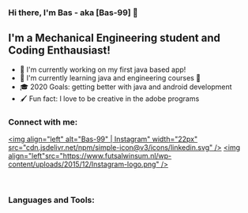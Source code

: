 ### Hi there, I'm Bas - aka [Bas-99]  👋


## I'm a Mechanical Engineering student and Coding Enthausiast!
- 🔭 I'm currently working on my first java based app! 
- 🌱 I'm currently learning java and engineering courses 🤣
- 🎓 2020 Goals: getting better with java and android development
- 🖌 Fun fact: I love to be creative in the adobe programs

### Connect with me:

[<img align="left" alt="Bas-99" | Instagram" width="22px" src="cdn.jsdelivr.net/npm/simple-icon@v3/icons/linkedin.svg" />][Linkedin]
[<img align="left"src="https://www.futsalwinsum.nl/wp-content/uploads/2015/12/Instagram-logo.png" />][Instagram]

<br />

### Languages and Tools:


<br />
<br />

[Linkedin]: https://www.linkedin.com/in/bas-van-de-rijt-a548701a2
[Instagram]: https://www.instagram.com/basvanderijt
